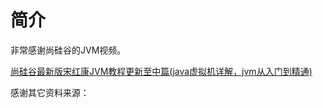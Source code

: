 # 简介

非常感谢尚硅谷的JVM视频。

[尚硅谷最新版宋红康JVM教程更新至中篇(java虚拟机详解，jvm从入门到精通)](https://www.bilibili.com/video/BV1PJ411n7xZ?from=search&seid=899289342652444419)

感谢其它资料来源：

